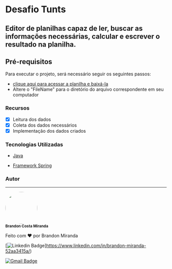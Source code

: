 # Desafio Tunts

## Editor de planilhas capaz de ler, buscar as informações necessárias, calcular e escrever o resultado na planilha.

## Pré-requisitos

Para executar o projeto, será necessário seguir os seguintes passos:

- [clique aqui para acessar a planilha e baixá-la ]( https://docs.google.com/spreadsheets/d/1XvWJcRLj2WAeXO3ULQ_GxGm9---3SZkjMbGcXMJtt70/edit?usp=sharing)
- Altere o "FileName" para o diretório do arquivo correspondente em seu computador


### Recursos

- [x] Leitura dos dados
- [x] Coleta dos dados necessários
- [x] Implementação dos dados criados

### Tecnologias Utilizadas

- [Java](www.java.com)

- [Framework Spring](https://spring.io/projects/spring-framework)

### Autor
---

 <img style="border-radius: 50%;" src="https://media-exp1.licdn.com/dms/image/C4D03AQEG8jhN9bWZJQ/profile-displayphoto-shrink_200_200/0/1607535320815?e=1625702400&v=beta&t=chME8rEYvEVtVGhBiK0W-xvTKsraWU70dNR03cOeml4" width="100px;" alt=""/>
 <br />
 <sub><b>Brandon Costa Miranda</b> </sub> 


Feito com ❤️ por Brandon Miranda 

[![Linkedin Badge](https://img.shields.io/badge/Brandon-blue?style=flat-square&logo=Linkedin&logoColor=white&link=https://www.linkedin.com/in/tgmarinho/)]https://www.linkedin.com/in/brandon-miranda-52aa3415a/) 

[![Gmail Badge](https://img.shields.io/badge/-brandon.dev1998@gmail.com-c14438?style=flat-square&logo=Gmail&logoColor=white&link=mailto:brandon.dev1998@gmail.com)](mailto:brandon.dev1998@gmail.com)
